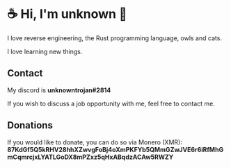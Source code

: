 # __☕️ Hi, I'm unknown 🧙__

I love reverse engineering, the Rust programming language, owls and cats.

I love learning new things.

## Contact

My discord is __unknowntrojan#2814__

If you wish to discuss a job opportunity with me, feel free to contact me.

## Donations

If you would like to donate, you can do so via Monero (XMR):
__87KdGf5Q5kRHV28hhXZwvgFoBj4oXmPKFYb5QMmGZwJVE6r6iRfMhGmCqmrcjxLYATLGoDX8mPZxz5qHxABqdzACAw5RWZY__
